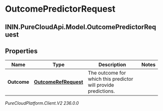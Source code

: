 # OutcomePredictorRequest

## ININ.PureCloudApi.Model.OutcomePredictorRequest

## Properties

|Name | Type | Description | Notes|
|------------ | ------------- | ------------- | -------------|
| **Outcome** | [**OutcomeRefRequest**](OutcomeRefRequest) | The outcome for which this predictor will provide predictions. | |



_PureCloudPlatform.Client.V2 236.0.0_
